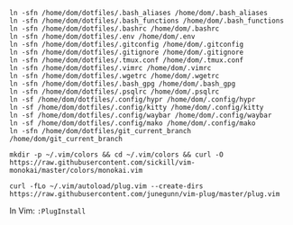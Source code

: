 ```
ln -sfn /home/dom/dotfiles/.bash_aliases /home/dom/.bash_aliases
ln -sfn /home/dom/dotfiles/.bash_functions /home/dom/.bash_functions
ln -sfn /home/dom/dotfiles/.bashrc /home/dom/.bashrc
ln -sfn /home/dom/dotfiles/.env /home/dom/.env
ln -sfn /home/dom/dotfiles/.gitconfig /home/dom/.gitconfig
ln -sfn /home/dom/dotfiles/.gitignore /home/dom/.gitignore
ln -sfn /home/dom/dotfiles/.tmux.conf /home/dom/.tmux.conf
ln -sfn /home/dom/dotfiles/.vimrc /home/dom/.vimrc
ln -sfn /home/dom/dotfiles/.wgetrc /home/dom/.wgetrc
ln -sfn /home/dom/dotfiles/.bash_gpg /home/dom/.bash_gpg
ln -sfn /home/dom/dotfiles/.psqlrc /home/dom/.psqlrc
ln -sf /home/dom/dotfiles/.config/hypr /home/dom/.config/hypr
ln -sf /home/dom/dotfiles/.config/kitty /home/dom/.config/kitty
ln -sf /home/dom/dotfiles/.config/waybar /home/dom/.config/waybar
ln -sf /home/dom/dotfiles/.config/mako /home/dom/.config/mako
ln -sfn /home/dom/dotfiles/git_current_branch /home/dom/git_current_branch
``` 


`mkdir -p ~/.vim/colors && cd ~/.vim/colors && curl -O https://raw.githubusercontent.com/sickill/vim-monokai/master/colors/monokai.vim`

`curl -fLo ~/.vim/autoload/plug.vim --create-dirs https://raw.githubusercontent.com/junegunn/vim-plug/master/plug.vim`

In Vim: `:PlugInstall`
